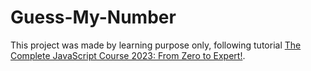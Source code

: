 # Guess-My-Number

This project was made by learning purpose only, following tutorial [The Complete JavaScript Course 2023: From Zero to Expert!](https://www.udemy.com/course/the-complete-javascript-course/).
